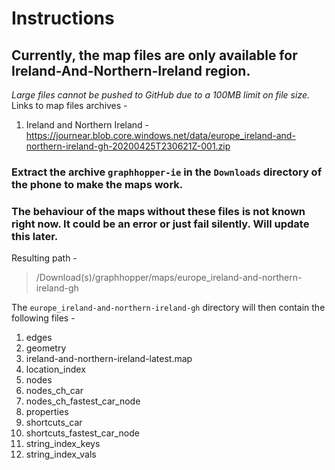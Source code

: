 # Instructions


## Currently, the map files are only available for Ireland-And-Northern-Ireland region.

_Large files cannot be pushed to GitHub due to a 100MB limit on file size._
Links to map files archives - 
1. Ireland and Northern Ireland - https://journear.blob.core.windows.net/data/europe_ireland-and-northern-ireland-gh-20200425T230621Z-001.zip


### Extract the archive `graphhopper-ie` in the `Downloads` directory of the phone to make the maps work.

### The behaviour of the maps without these files is not known right now. It could be an error or just fail silently. Will update this later.

Resulting path -
> /Download(s)/graphhopper/maps/europe_ireland-and-northern-ireland-gh


The `europe_ireland-and-northern-ireland-gh` directory will then contain the following files -

1. edges
1. geometry
1. ireland-and-northern-ireland-latest.map
1. location_index
1. nodes
1. nodes_ch_car
1. nodes_ch_fastest_car_node
1. properties
1. shortcuts_car
1. shortcuts_fastest_car_node
1. string_index_keys
1. string_index_vals
